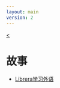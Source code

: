 ```yaml
---
layout: main
version: 2
---
```

[<](/wiki/zh)

# 故事

* [Librera学习外语](/wiki/stories/librera-for-study-foreign-languages/zh)
